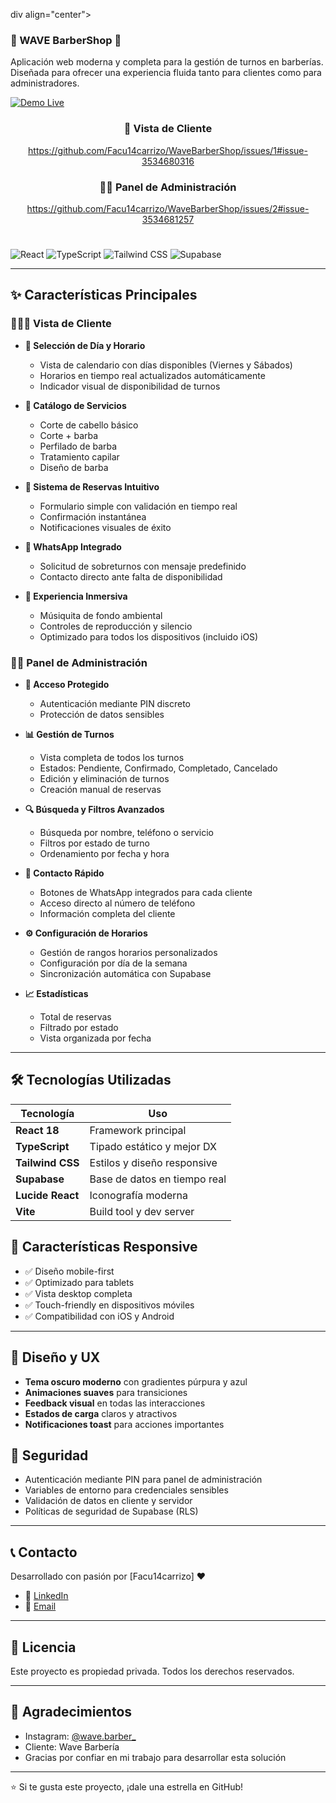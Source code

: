 div align="center">
  <h3> 💈 WAVE BarberShop 💈</h3>
  <p>Aplicación web moderna y completa para la gestión de turnos en barberías. Diseñada para ofrecer una experiencia fluida tanto para clientes como para administradores.</p>

  <a href="https://wave-barbershop.netlify.app" target="_blank">
    <img src="https://img.shields.io/badge/🌐_Demo_Live-FF6B6B?style=for-the-badge" alt="Demo Live" />
  </a>
</div>
<div align="center">
  
  ### 🎥 Vista de Cliente
  
  https://github.com/Facu14carrizo/WaveBarberShop/issues/1#issue-3534680316
  
  ### 👨‍💼 Panel de Administración
  
  https://github.com/Facu14carrizo/WaveBarberShop/issues/2#issue-3534681257
  
</div>

# 

![React](https://img.shields.io/badge/React-18.x-blue)
![TypeScript](https://img.shields.io/badge/TypeScript-5.x-blue)
![Tailwind CSS](https://img.shields.io/badge/Tailwind-3.x-38bdf8)
![Supabase](https://img.shields.io/badge/Supabase-Backend-green)



---

## ✨ Características Principales

### 🧑‍🤝‍🧑 Vista de Cliente

- **📅 Selección de Día y Horario**
  - Vista de calendario con días disponibles (Viernes y Sábados)
  - Horarios en tiempo real actualizados automáticamente
  - Indicador visual de disponibilidad de turnos

- **💈 Catálogo de Servicios**
  - Corte de cabello básico
  - Corte + barba
  - Perfilado de barba
  - Tratamiento capilar 
  - Diseño de barba

- **📱 Sistema de Reservas Intuitivo**
  - Formulario simple con validación en tiempo real
  - Confirmación instantánea
  - Notificaciones visuales de éxito

- **💬 WhatsApp Integrado**
  - Solicitud de sobreturnos con mensaje predefinido
  - Contacto directo ante falta de disponibilidad

- **🎵 Experiencia Inmersiva**
  - Músiquita de fondo ambiental
  - Controles de reproducción y silencio
  - Optimizado para todos los dispositivos (incluido iOS)

### 👨‍💼 Panel de Administración

- **🔐 Acceso Protegido**
  - Autenticación mediante PIN discreto
  - Protección de datos sensibles

- **📊 Gestión de Turnos**
  - Vista completa de todos los turnos
  - Estados: Pendiente, Confirmado, Completado, Cancelado
  - Edición y eliminación de turnos
  - Creación manual de reservas

- **🔍 Búsqueda y Filtros Avanzados**
  - Búsqueda por nombre, teléfono o servicio
  - Filtros por estado de turno
  - Ordenamiento por fecha y hora

- **📱 Contacto Rápido**
  - Botones de WhatsApp integrados para cada cliente
  - Acceso directo al número de teléfono
  - Información completa del cliente

- **⚙️ Configuración de Horarios**
  - Gestión de rangos horarios personalizados
  - Configuración por día de la semana
  - Sincronización automática con Supabase

- **📈 Estadísticas**
  - Total de reservas
  - Filtrado por estado
  - Vista organizada por fecha

---

## 🛠️ Tecnologías Utilizadas

| Tecnología | Uso |
|------------|-----|
| **React 18** | Framework principal |
| **TypeScript** | Tipado estático y mejor DX |
| **Tailwind CSS** | Estilos y diseño responsive |
| **Supabase** | Base de datos en tiempo real |
| **Lucide React** | Iconografía moderna |
| **Vite** | Build tool y dev server |


## 📱 Características Responsive

- ✅ Diseño mobile-first
- ✅ Optimizado para tablets
- ✅ Vista desktop completa
- ✅ Touch-friendly en dispositivos móviles
- ✅ Compatibilidad con iOS y Android

---

## 🎨 Diseño y UX

- **Tema oscuro moderno** con gradientes púrpura y azul
- **Animaciones suaves** para transiciones
- **Feedback visual** en todas las interacciones
- **Estados de carga** claros y atractivos
- **Notificaciones toast** para acciones importantes


## 🔐 Seguridad

- Autenticación mediante PIN para panel de administración
- Variables de entorno para credenciales sensibles
- Validación de datos en cliente y servidor
- Políticas de seguridad de Supabase (RLS)

---

## 📞 Contacto

Desarrollado con pasión por [Facu14carrizo] ❤️

- 💼 [LinkedIn](https://www.linkedin.com/in/facu14carrizo)
- 📧 [Email](facu14carrizo@gmail.com)

---

## 📄 Licencia

Este proyecto es propiedad privada. Todos los derechos reservados.

---

## 🙏 Agradecimientos

- Instagram: [@wave.barber_](https://www.instagram.com/wave.barber_)
- Cliente: Wave Barbería
- Gracias por confiar en mi trabajo para desarrollar esta solución

---

⭐ Si te gusta este proyecto, ¡dale una estrella en GitHub!

